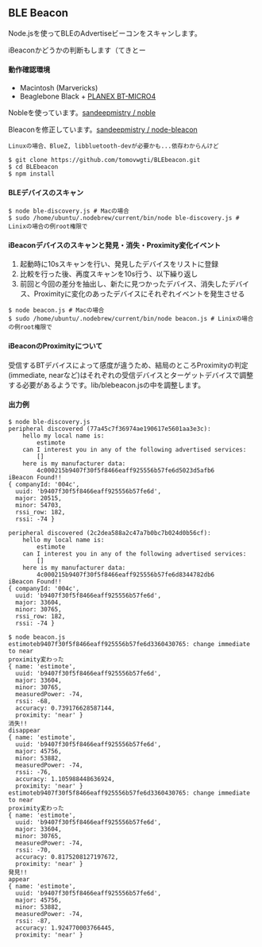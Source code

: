 ## BLE Beacon


Node.jsを使ってBLEのAdvertiseビーコンをスキャンします。

iBeaconかどうかの判断もします（てきとー

#### 動作確認環境
+ Macintosh (Marvericks)
+ Beaglebone Black + [PLANEX BT-MICRO4](http://www.amazon.co.jp/gp/product/B0071TE1G2/ref=as_li_ss_tl?ie=UTF8&camp=247&creative=7399&creativeASIN=B0071TE1G2&linkCode=as2&tag=tomovwgti-22)

Nobleを使っています。[sandeepmistry / noble](https://github.com/sandeepmistry/noble)

Bleaconを修正しています。[sandeepmistry / node-bleacon](https://github.com/sandeepmistry/node-bleacon)

    Linuxの場合、BlueZ, libbluetooth-devが必要かも...依存わからんけど

```
$ git clone https://github.com/tomovwgti/BLEbeacon.git
$ cd BLEbeacon
$ npm install
```

#### BLEデバイスのスキャン

```
$ node ble-discovery.js # Macの場合
$ sudo /home/ubuntu/.nodebrew/current/bin/node ble-discovery.js # Linixの場合の例root権限で 
```

#### iBeaconデバイスのスキャンと発見・消失・Proximity変化イベント

1. 起動時に10sスキャンを行い、発見したデバイスをリストに登録
2. 比較を行った後、再度スキャンを10s行う、以下繰り返し
3. 前回と今回の差分を抽出し、新たに見つかったデバイス、消失したデバイス、Proximityに変化のあったデバイスにそれぞれイベントを発生させる

```
$ node beacon.js # Macの場合
$ sudo /home/ubuntu/.nodebrew/current/bin/node beacon.js # Linixの場合の例root権限で 
```

#### iBeaconのProximityについて
受信するBTデバイスによって感度が違うため、結局のところProximityの判定(immediate, nearなど)はそれぞれの受信デバイスとターゲットデバイスで調整する必要があるようです。lib/blebeacon.jsの中を調整します。


#### 出力例

```
$ node ble-discovery.js 
peripheral discovered (77a45c7f36974ae190617e5601aa3e3c):
	hello my local name is:
		estimote
	can I interest you in any of the following advertised services:
		[]
	here is my manufacturer data:
		4c000215b9407f30f5f8466eaff925556b57fe6d5023d5afb6
iBeacon Found!!
{ companyId: '004c',
  uuid: 'b9407f30f5f8466eaff925556b57fe6d',
  major: 20515,
  minor: 54703,
  rssi_row: 182,
  rssi: -74 }

peripheral discovered (2c2dea588a2c47a7b0bc7b024d0b56cf):
	hello my local name is:
		estimote
	can I interest you in any of the following advertised services:
		[]
	here is my manufacturer data:
		4c000215b9407f30f5f8466eaff925556b57fe6d8344782db6
iBeacon Found!!
{ companyId: '004c',
  uuid: 'b9407f30f5f8466eaff925556b57fe6d',
  major: 33604,
  minor: 30765,
  rssi_row: 182,
  rssi: -74 }

```

```
$ node beacon.js
estimoteb9407f30f5f8466eaff925556b57fe6d3360430765: change immediate to near
proximity変わった
{ name: 'estimote',
  uuid: 'b9407f30f5f8466eaff925556b57fe6d',
  major: 33604,
  minor: 30765,
  measuredPower: -74,
  rssi: -68,
  accuracy: 0.739176628587144,
  proximity: 'near' }
消失!!
disappear
{ name: 'estimote',
  uuid: 'b9407f30f5f8466eaff925556b57fe6d',
  major: 45756,
  minor: 53882,
  measuredPower: -74,
  rssi: -76,
  accuracy: 1.105988448636924,
  proximity: 'near' }
estimoteb9407f30f5f8466eaff925556b57fe6d3360430765: change immediate to near
proximity変わった
{ name: 'estimote',
  uuid: 'b9407f30f5f8466eaff925556b57fe6d',
  major: 33604,
  minor: 30765,
  measuredPower: -74,
  rssi: -70,
  accuracy: 0.8175208127197672,
  proximity: 'near' }
発見!!
appear
{ name: 'estimote',
  uuid: 'b9407f30f5f8466eaff925556b57fe6d',
  major: 45756,
  minor: 53882,
  measuredPower: -74,
  rssi: -87,
  accuracy: 1.924770003766445,
  proximity: 'near' }

```

